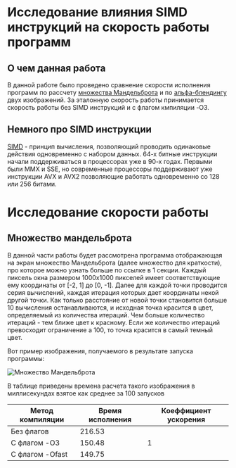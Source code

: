 # Исследование влияния SIMD инструкций на скорость работы программ

## О чем данная работа

В данной работе было проведено сравнение скорости исполнения программ по рассчету [множества Мандельброта](https://ru.wikipedia.org/wiki/%D0%9C%D0%BD%D0%BE%D0%B6%D0%B5%D1%81%D1%82%D0%B2%D0%BE_%D0%9C%D0%B0%D0%BD%D0%B4%D0%B5%D0%BB%D1%8C%D0%B1%D1%80%D0%BE%D1%82%D0%B0) и по [альфа-блендингу](https://en.wikipedia.org/wiki/Alpha_compositing) двух изображений. За эталонную скорость работы принимается скорость работы без SIMD инструкций и с флагом кмпиляции -O3.

## Немного про SIMD инструкции

[SIMD](https://ru.wikipedia.org/wiki/SIMD) - принцип вычисления, позволяющий проводить одинаковые действия одновременно с набором данных. 64-х битные инструкции начали поддерживаться в процессорах уже в 90-х годах. Первыми были MMX и SSE, но современные процессоры поддерживают уже инструкции AVX и AVX2 позволяющие работать одновременно со 128 или 256 битами.

# Исследование скорости работы

## Множество мандельброта

В данной части работы будет рассмотрена программа отображающая на экран множество Мандельброта (далее множество для краткости), про которое можно узнать больше по ссылке в 1 секции. Каждый пиксель окна размером 1000х1000 пикселей имеет соответствующие ему координаты от \[-2, 1\] до \[0, -1\]. Далее для каждой точки проводится серия вычислений, каждая итерация которых дает координаты некой другой точки. Как только расстояние от новой точки становится больше 10 вычисления останавливаются, и исходная точка красится в цвет, определяемый из количества итераций. Чем больше количество итераций - тем ближе цвет к красному. Если же количество итераций превосходит ограничение а 100, то точка красится в самый темный цвет.

Вот пример изображения, получаемого в результате запуска программы:

![Множество Мандельброта](/home/i-am-tost/los_projectados/SIMD/Mandelbrot.png)

В таблице приведены времена расчета такого изображения в миллисекундах взятое как среднее за 100 запусков

| Метод компиляции | Время исполнения | Коеффициент ускорения |
|---|---|---|
| Без флагов | 216.53 | |
| С флагом -O3 | 150.48 | 1 |
| С флагом -Ofast | 149.75 | |


